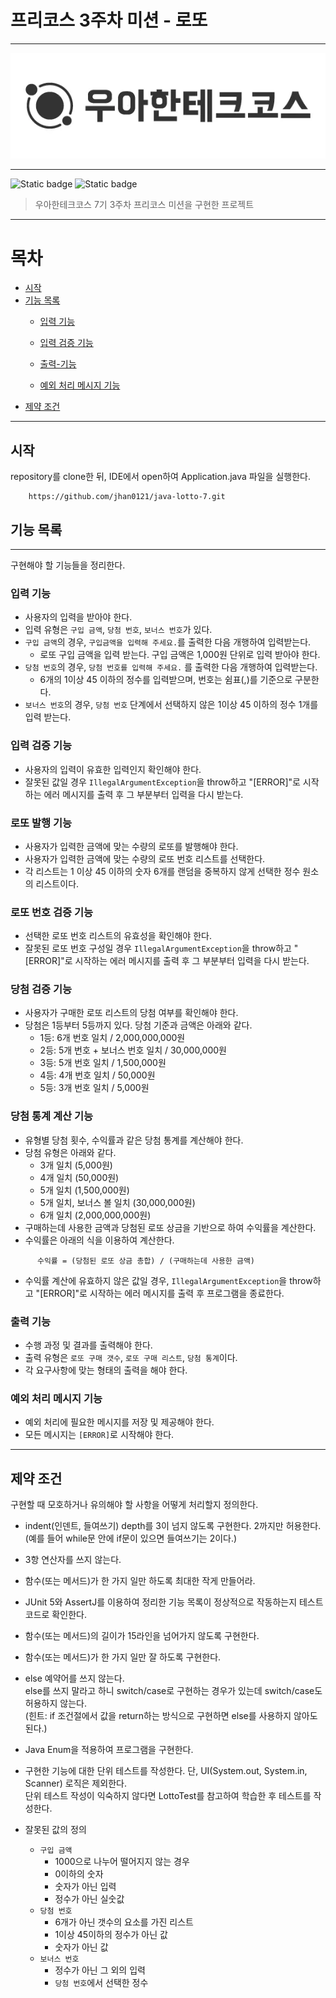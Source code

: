 # 프리코스 3주차 미션 - 로또

***
<div align="center">
  <img src="./img/logo.webp" alt="우아한테크코스">
</div>

***

![Static badge](https://img.shields.io/badge/precourse-week3-14CC80.svg)
![Static badge](https://img.shields.io/badge/test-0_passed-1E96EB.svg)


> 우아한테크코스 7기 3주차 프리코스 미션을 구현한 프로젝트

***

# 목차

- [시작](#시작)
- [기능 목록](#기능-목록)
    - [입력 기능](#입력-기능)
    - [입력 검증 기능](#입력-검증-기능)

    - [출력-기능](#출력-기능)
    - [예외 처리 메시지 기능](#예외-처리-메시지-기능)
- [제약 조건](#제약-조건)

***

## 시작

repository를 clone한 뒤, IDE에서 open하여 Application.java 파일을 실행한다.

```git
    https://github.com/jhan0121/java-lotto-7.git
```

## 기능 목록

***

구현해야 할 기능들을 정리한다.

### 입력 기능

+ 사용자의 입력을 받아야 한다.
+ 입력 유형은 `구입 금액`, `당첨 번호`, `보너스 번호`가 있다.
+ `구입 금액`의 경우, `구입금액을 입력해 주세요.`를 출력한 다음 개행하여 입력받는다.
    + 로또 구입 금액을 입력 받는다. 구입 금액은 1,000원 단위로 입력 받아야 한다.
+ `당첨 번호`의 경우, `당첨 번호를 입력해 주세요.` 를 출력한 다음 개행하여 입력받는다.
    + 6개의 1이상 45 이하의 정수를 입력받으며, 번호는 쉼표(,)를 기준으로 구분한다.
+ `보너스 번호`의 경우, `당첨 번호` 단계에서 선택하지 않은 1이상 45 이하의 정수 1개를 입력 받는다.

### 입력 검증 기능

+ 사용자의 입력이 유효한 입력인지 확인해야 한다.
+ 잘못된 값일 경우 `IllegalArgumentException`을 throw하고 "[ERROR]"로 시작하는 에러 메시지를 출력 후 그 부분부터 입력을 다시 받는다.

### 로또 발행 기능

+ 사용자가 입력한 금액에 맞는 수량의 로또를 발행해야 한다.
+ 사용자가 입력한 금액에 맞는 수량의 로또 번호 리스트를 선택한다.
+ 각 리스트는 1 이상 45 이하의 숫자 6개를 랜덤을 중복하지 않게 선택한 정수 원소의 리스트이다.

### 로또 번호 검증 기능

+ 선택한 로또 번호 리스트의 유효성을 확인해야 한다.
+ 잘못된 로또 번호 구성일 경우 `IllegalArgumentException`을 throw하고 "[ERROR]"로 시작하는 에러 메시지를 출력 후 그 부분부터 입력을 다시 받는다.

### 당첨 검증 기능

+ 사용자가 구매한 로또 리스트의 당첨 여부를 확인해야 한다.
+ 당첨은 1등부터 5등까지 있다. 당첨 기준과 금액은 아래와 같다.
    + 1등: 6개 번호 일치 / 2,000,000,000원
    + 2등: 5개 번호 + 보너스 번호 일치 / 30,000,000원
    + 3등: 5개 번호 일치 / 1,500,000원
    + 4등: 4개 번호 일치 / 50,000원
    + 5등: 3개 번호 일치 / 5,000원

### 당첨 통계 계산 기능

+ 유형별 당첨 횟수, 수익률과 같은 당첨 통계를 계산해야 한다.
+ 당첨 유형은 아래와 같다.
    + 3개 일치 (5,000원)
    + 4개 일치 (50,000원)
    + 5개 일치 (1,500,000원)
    + 5개 일치, 보너스 볼 일치 (30,000,000원)
    + 6개 일치 (2,000,000,000원)
+ 구매하는데 사용한 금액과 당첨된 로또 상금을 기반으로 하여 수익률을 계산한다.
+ 수익률은 아래의 식을 이용하여 계산한다.

```text
      수익률 = (당첨된 로또 상금 총합) / (구매하는데 사용한 금액)
```

+ 수익률 계산에 유효하지 않은 값일 경우, `IllegalArgumentException`을 throw하고 "[ERROR]"로 시작하는 에러 메시지를 출력 후 프로그램을 종료한다.

### 출력 기능

+ 수행 과정 및 결과를 출력해야 한다.
+ 출력 유형은 `로또 구매 갯수`, `로또 구매 리스트`, `당첨 통계`이다.
+ 각 요구사항에 맞는 형태의 출력을 해야 한다.

### 예외 처리 메시지 기능

+ 예외 처리에 필요한 메시지를 저장 및 제공해야 한다.
+ 모든 메시지는 `[ERROR]`로 시작해야 한다.

***

## 제약 조건

구현할 때 모호하거나 유의해야 할 사항을 어떻게 처리할지 정의한다.

+ indent(인덴트, 들여쓰기) depth를 3이 넘지 않도록 구현한다. 2까지만 허용한다.    
  (예를 들어 while문 안에 if문이 있으면 들여쓰기는 2이다.)
+ 3항 연산자를 쓰지 않는다.
+ 함수(또는 메서드)가 한 가지 일만 하도록 최대한 작게 만들어라.
+ JUnit 5와 AssertJ를 이용하여 정리한 기능 목록이 정상적으로 작동하는지 테스트 코드로 확인한다.


+ 함수(또는 메서드)의 길이가 15라인을 넘어가지 않도록 구현한다.
+ 함수(또는 메서드)가 한 가지 일만 잘 하도록 구현한다.
+ else 예약어를 쓰지 않는다.    
  else를 쓰지 말라고 하니 switch/case로 구현하는 경우가 있는데 switch/case도 허용하지 않는다.    
  (힌트: if 조건절에서 값을 return하는 방식으로 구현하면 else를 사용하지 않아도 된다.)
+ Java Enum을 적용하여 프로그램을 구현한다.
+ 구현한 기능에 대한 단위 테스트를 작성한다. 단, UI(System.out, System.in, Scanner) 로직은 제외한다.    
  단위 테스트 작성이 익숙하지 않다면 LottoTest를 참고하여 학습한 후 테스트를 작성한다.


+ 잘못된 값의 정의
    + `구입 금액`
        + 1000으로 나누어 떨어지지 않는 경우
        + 0이하의 숫자
        + 숫자가 아닌 입력
        + 정수가 아닌 실숫값
    + `당첨 번호`
        + 6개가 아닌 갯수의 요소를 가진 리스트
        + 1이상 45이하의 정수가 아닌 값
        + 숫자가 아닌 값
    + `보너스 번호`
        + 정수가 아닌 그 외의 입력
        + `당첨 번호`에서 선택한 정수